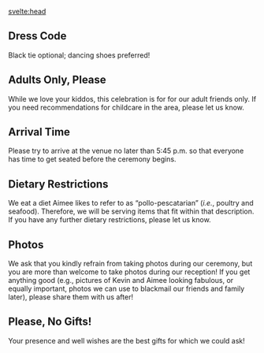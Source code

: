 <script>
  import { pageTitle } from '~/utils/pageTitle'
</script>

<!-- HEAD -->
<svelte:head>
  <title>{pageTitle('Event Details')}</title>
  <meta name="description" content="A few important things to know in advance about our wedding event!" />
</svelte:head>

## Dress Code
Black tie optional; dancing shoes preferred!
 
## Adults Only, Please
While we love your kiddos, this celebration is for for our adult friends only. If you need recommendations for childcare in the area, please let us know.
 
## Arrival Time
Please try to arrive at the venue no later than 5:45 p.m. so that everyone has time to get seated before the ceremony begins.
 
## Dietary Restrictions
We eat a diet Aimee likes to refer to as “pollo-pescatarian” (_i.e._, poultry and seafood). Therefore, we will be serving items that fit within that description. If you have any further dietary restrictions, please let us know.
 
## Photos
We ask that you kindly refrain from taking photos during our ceremony, but you are more than welcome to take photos during our reception! If you get anything good (e.g., pictures of Kevin and Aimee looking fabulous, or equally important, photos we can use to blackmail our friends and family later), please share them with us after!
 
## Please, No Gifts!
Your presence and well wishes are the best gifts for which we could ask!
